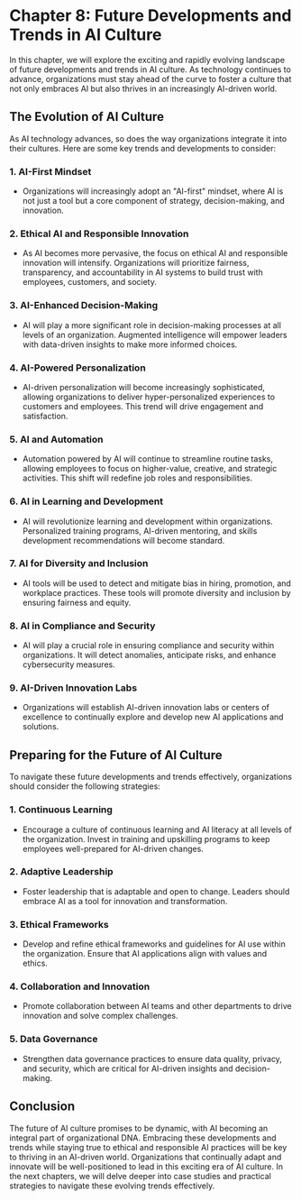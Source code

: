 Chapter 8: Future Developments and Trends in AI Culture
=======================================================

In this chapter, we will explore the exciting and rapidly evolving landscape of future developments and trends in AI culture. As technology continues to advance, organizations must stay ahead of the curve to foster a culture that not only embraces AI but also thrives in an increasingly AI-driven world.

The Evolution of AI Culture
---------------------------

As AI technology advances, so does the way organizations integrate it into their cultures. Here are some key trends and developments to consider:

### 1. **AI-First Mindset**

* Organizations will increasingly adopt an "AI-first" mindset, where AI is not just a tool but a core component of strategy, decision-making, and innovation.

### 2. **Ethical AI and Responsible Innovation**

* As AI becomes more pervasive, the focus on ethical AI and responsible innovation will intensify. Organizations will prioritize fairness, transparency, and accountability in AI systems to build trust with employees, customers, and society.

### 3. **AI-Enhanced Decision-Making**

* AI will play a more significant role in decision-making processes at all levels of an organization. Augmented intelligence will empower leaders with data-driven insights to make more informed choices.

### 4. **AI-Powered Personalization**

* AI-driven personalization will become increasingly sophisticated, allowing organizations to deliver hyper-personalized experiences to customers and employees. This trend will drive engagement and satisfaction.

### 5. **AI and Automation**

* Automation powered by AI will continue to streamline routine tasks, allowing employees to focus on higher-value, creative, and strategic activities. This shift will redefine job roles and responsibilities.

### 6. **AI in Learning and Development**

* AI will revolutionize learning and development within organizations. Personalized training programs, AI-driven mentoring, and skills development recommendations will become standard.

### 7. **AI for Diversity and Inclusion**

* AI tools will be used to detect and mitigate bias in hiring, promotion, and workplace practices. These tools will promote diversity and inclusion by ensuring fairness and equity.

### 8. **AI in Compliance and Security**

* AI will play a crucial role in ensuring compliance and security within organizations. It will detect anomalies, anticipate risks, and enhance cybersecurity measures.

### 9. **AI-Driven Innovation Labs**

* Organizations will establish AI-driven innovation labs or centers of excellence to continually explore and develop new AI applications and solutions.

Preparing for the Future of AI Culture
--------------------------------------

To navigate these future developments and trends effectively, organizations should consider the following strategies:

### 1. **Continuous Learning**

* Encourage a culture of continuous learning and AI literacy at all levels of the organization. Invest in training and upskilling programs to keep employees well-prepared for AI-driven changes.

### 2. **Adaptive Leadership**

* Foster leadership that is adaptable and open to change. Leaders should embrace AI as a tool for innovation and transformation.

### 3. **Ethical Frameworks**

* Develop and refine ethical frameworks and guidelines for AI use within the organization. Ensure that AI applications align with values and ethics.

### 4. **Collaboration and Innovation**

* Promote collaboration between AI teams and other departments to drive innovation and solve complex challenges.

### 5. **Data Governance**

* Strengthen data governance practices to ensure data quality, privacy, and security, which are critical for AI-driven insights and decision-making.

Conclusion
----------

The future of AI culture promises to be dynamic, with AI becoming an integral part of organizational DNA. Embracing these developments and trends while staying true to ethical and responsible AI practices will be key to thriving in an AI-driven world. Organizations that continually adapt and innovate will be well-positioned to lead in this exciting era of AI culture. In the next chapters, we will delve deeper into case studies and practical strategies to navigate these evolving trends effectively.
